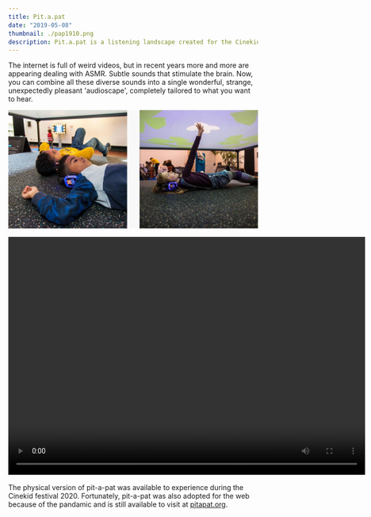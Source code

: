 ```yaml
---
title: Pit.a.pat
date: "2019-05-08"
thumbnail: ./pap1910.png
description: Pit.a.pat is a listening landscape created for the Cinekid MediaLab. Move around the room, click, hold and drag the shapes. But above all listen very carefully! (preferably with headphones)
---
```


The internet is full of weird videos, but in recent years more and more are appearing dealing with ASMR. Subtle sounds that stimulate the brain. Now, you can combine all these diverse sounds into a single wonderful, strange, unexpectedly pleasant 'audioscape', completely tailored to what you want to hear.

<div class="kg-card kg-image-card kg-width-wide">

![Pit.A.Pat](./cinekids-post.jpg)

</div>

<video src="./pit-a-pat-website-video.mp4" controls loop width="720" height="480"></video>

The physical version of pit-a-pat was available to experience during the Cinekid festival 2020. Fortunately, pit-a-pat was also adopted for the web because of the pandamic and is still available to visit at <a href="http://pitapat.org/">pitapat.org</a>.
